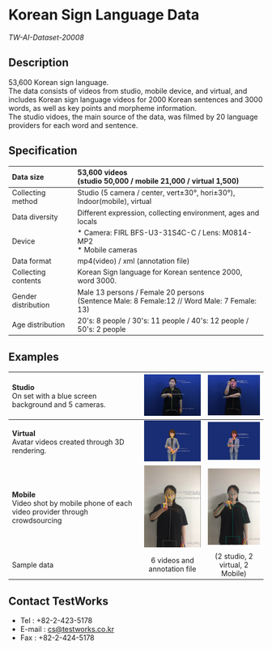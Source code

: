 Korean Sign Language Data
===================
_TW-AI-Dataset-20008_

Description
-------------------
53,600 Korean sign language.  
The data consists of videos from studio, mobile device, and virtual, and includes Korean sign language videos for 2000 Korean sentences and 3000 words, as well as key points and morpheme information.  
The studio vidoes, the main source of the data, was filmed by 20 language providers for each word and sentence.


Specification
-------------------
|Data size|53,600 videos<br>(studio 50,000 / mobile 21,000 / virtual 1,500)|
|:---|:---|
|Collecting method|Studio (5 camera / center, vert±30°, hori±30°),<br>Indoor(mobile), virtual|
|Data diversity|Different expression, collecting environment, ages and locals|
|Device| * Camera: FIRL BFS-U3-31S4C-C / Lens: M0814-MP2<br> * Mobile cameras|
|Data format|mp4(video) / xml (annotation file)|
|Collecting contents|Korean Sign language for Korean sentence 2000,  word 3000.|
|Gender distribution|Male 13 persons / Female 20 persons<br>(Sentence Male: 8 Female:12 // Word Male: 7 Female: 13)|
|Age distribution|20's: 8 people / 30's: 11 people / 40's: 12 people / 50's: 2 people|


Examples
---------------
|Studio <br><span style="font-weight:normal">On set with a blue screen<br>background and 5 cameras.</span>| <img src="Sample Data\sl_image1.jpg" width="150px"></img>| <img src="Sample Data\sl_image2.jpg" width="150px">|
|:---|:---:|:---:|
|**Virtual**<br>Avatar videos created through 3D rendering.| <img src="Sample Data\sl_image3.png" width="150px"> | <img src="Sample Data\sl_image4.png" width="150px"> |
|**Mobile**<br>Video shot by mobile phone of each video provider through crowdsourcing| <img src="Sample Data\sl_image5.jpg" width="150px">|<img src="Sample Data\sl_image6.jpg" width="150px">
|Sample data|6 videos and annotation file|(2 studio, 2 virtual, 2 Mobile)

Contact TestWorks
-----------------
* Tel : +82-2-423-5178
* E-mail : <cs@testworks.co.kr>
* Fax : +82-2-424-5178
